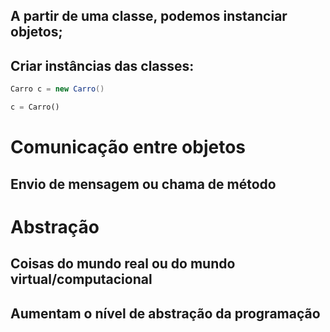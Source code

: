 ## A partir de uma classe, podemos instanciar objetos;
## Criar instâncias das classes:
```java
Carro c = new Carro()
```
```python
c = Carro()
```

# Comunicação entre objetos
## Envio de mensagem ou chama de método

# Abstração
## Coisas do mundo real ou do mundo virtual/computacional
## Aumentam o nível de abstração da programação

